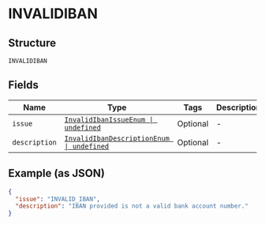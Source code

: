 
# INVALIDIBAN

## Structure

`INVALIDIBAN`

## Fields

| Name | Type | Tags | Description |
|  --- | --- | --- | --- |
| `issue` | [`InvalidIbanIssueEnum \| undefined`](../../doc/models/invalid-iban-issue-enum.md) | Optional | - |
| `description` | [`InvalidIbanDescriptionEnum \| undefined`](../../doc/models/invalid-iban-description-enum.md) | Optional | - |

## Example (as JSON)

```json
{
  "issue": "INVALID_IBAN",
  "description": "IBAN provided is not a valid bank account number."
}
```

